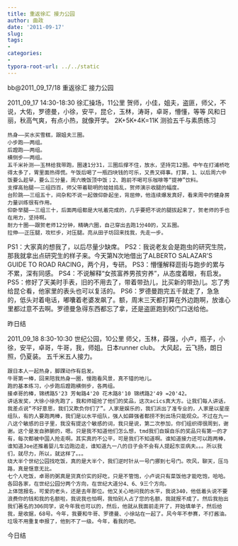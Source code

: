 ```yaml
---
title: 重返徐汇 接力公园
author: 曲政
date: '2011-09-17'
slug: 
tags:
- 
categories:
- 
typora-root-url: ../../static
---
```


bb@2011_09_17/18 重返徐汇 接力公园

2011_09_17 14:30-18:30
	徐汇操场，11公里
	贺师，小佳，姐夫，盗匪，师父，不说，大佑，罗德曼，小徐，安平，昆仑，玉林，涛哥，卓哥，懵懂，等等
	风和日丽，秋高气爽，有点小热，就像开学。
	2K+5K+4K=11K 测验五千与素质练习

	热身——买水买雪糕，跟姐夫三圈。
	小步跑——两组。
	后蹬跑——两组。
	横侧步——两组。
	五千米补测——玉林给我带跑，圈速1分31，三圈后撑不住，放水，坚持完12圈。中午在打浦桥吃得太多了，胃里面热得慌。午饭后喝了一瓶四块钱的可乐，又贵又碍事。打算，1、以后周六中饭要么趁早，要么三分量，周六晚饭顶中饭；2、跑前不喝可乐咖啡等“提神”饮料。
	支撑高抬腿——三组四百，师父带着聪明的娃娃捣乱，贺师演示收腿的幅度。
	台阶跳——三组五十，间杂和不说一起做仰卧起坐，背屈伸，他连续爆发真好，看来周中的健身房力量训练很有作用。
	仰卧举腿——三组三十，后面两组都是大吼着完成的，几乎要把不说的腿拔起来了，贺老师的手也在用力，坚持啊。
	耐力十圈——跟贺老师12分钟，精确六圈，自己穿出去跑1分40的，又五圈。
	拉伸——正压腿，攻栏步，对压腿。亮从田子坊回来找我，先走一步。

PS1：大家真的想我了，以后尽量少缺席。
PS2：我说老友会是跑虫的研究生院，那我就拿出点研究生的样子来。今天第N次地借出了ALBERTO SALAZAR'S GUIDE TO ROAD RACING，两个月，专研。
PS3：懵懂解释逛街与跑步的累与不累，深有同感。
PS4：不说解释“女孩富养男孩穷养”，从态度着眼，有启发。
PS5：修好了天美时手表，旧的不用去了，带着带劲儿，比买新的带劲儿。忘了秀给昆仑看，他家里的表头也可以复活的。
PS6：罗德曼跑完五千就走了，急急的，低头对着电话，嘟囔着老婆发飙了。额，周末三天都打算在外边跑啊，放谁心里都过意不去啊。罗德曼急得东西都忘了拿，还是盗匪跑到校门口送给他。

昨日结

2011_09_18 8:30-10:30
	世纪公园，10公里
	师父，玉林，薛强，小卢，瓶子，小徐，安平，卓哥，牛哥，我，师姐。日本runner club。
	大风起，云飞扬，朗日照，仍夏装。
	五千米五人接力。

	跟日本人一起热身，脚踝动作有启发。
	牛哥第一棒，回来陪我热身一圈，慢跑看风景，真不错的地儿。
	跑的基本练习，小步跑后蹬跑横侧步，各两组。
	接卓哥的棒，锦绣路5'23 芳甸路4'20 花木路8'10 锦绣路2'49 =20'42。
	讲话发奖，大徐小徐先跑了，我和师姐抢了他们的奖品，这次acics真大方。让我们每人讲话，我差点说“不好意思，我们又欺负你们了”。人家是娱乐的，我们派出了准专业的，人家是以星座组队，有的人要跑两棒，我们是以水平组队，强人如薛强者都捞不到出场只能观众。不过在九一八这个敏感的日子里，我没有提这个敏感的词，我只是说，第二次参加，你们组织得很周到，谢谢。这个是发自肺腑的，嗯。只是我不知道他们怎么想，tmd我们自娱自乐的奖品只有第一的才有，每次都被中国人抢走啊。其实真的不公平，可是我们不知道啊。谁知道接力还可以跑两棒，谁知道Joe还推着婴儿车边跑边走，谁知道九一八的日子会不会有人提起东亚病夫。。。所以我们，就尽力，所以，就这样了。。。
	绕大半个世纪公园找吃饭，真的是大半个，我们逆时针从一号门挪到七号门。吹风，聊天，压马路，真是惬意无比。
	七个人吃饭，卓哥的粥真是货真价实的好吃，只是不管饱，小卢说只有菜饭他才能吃饱，哈哈。
	各回各家，在世纪公园分两个方向，在世纪大道分4、6、9三个方向。
	上体馆报名，可爱的老头，还是去年那位。他又关心地问我的水平，我说340，他低着头说不要浪费你的钱和我的名额啦，我说我也怕啊，我怕别人占了您的名额，我就报不成了。然后我抬出我们著名的306同学，说今年我也可以的，然后，他就从我面前走开了，开始填单子，然后给我，是收据，68号。今年，我要和牛哥、罗德曼、小徐站在一起了。风今年不参赛，不打酱油。垃圾不用重复申报了，他到不了一级。今年，看我的吧。

今日结